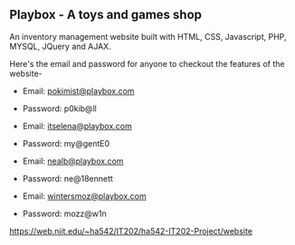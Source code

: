 ## Playbox - A toys and games shop

An inventory management website built with HTML, CSS, Javascript, PHP, MYSQL, JQuery and AJAX.

Here's the email and password for anyone to checkout the features of the website-
- Email: pokimist@playbox.com
- Password: p0kib@ll

- Email: itselena@playbox.com 
- Password: my@gentE0

- Email: nealb@playbox.com
- Password: ne@18ennett

- Email: wintersmoz@playbox.com
- Password: mozz@w1n

https://web.njit.edu/~ha542/IT202/ha542-IT202-Project/website
